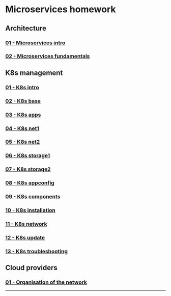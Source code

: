 # Microservices homework

## Architecture

### [01 - Microservices intro](11-micros-01-intro/)

### [02 - Microservices fundamentals](11-micros-02-fundamentals/)

## K8s management

### [01 - K8s intro](12-k8s-01-intro/)
### [02 - K8s base](12-k8s-02-base/)
### [03 - K8s apps](12-k8s-03-apps/)
### [04 - K8s net1](12-k8s-04-net1/)
### [05 - K8s net2](12-k8s-05-net2/)
### [06 - K8s storage1](12-k8s-06-storage1/)
### [07 - K8s storage2](12-k8s-07-storage2/)
### [08 - K8s appconfig](12-k8s-08-appconfig/)
### [09 - K8s components](13-k8s-01-components/)
### [10 - K8s installation](13-k8s-02-k8sinstall/)
### [11 - K8s network](13-k8s-03-k8net/)
### [12 - K8s update](13-k8s-04-update/)
### [13 - K8s troubleshooting](13-k8s-05-troubleshooting/)

## Cloud providers

### [01 - Organisation of the network](14-clopro-01-network/)

---
